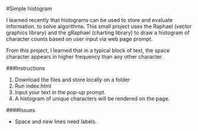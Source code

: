 #Simple histogram

I learned recently that histograms can be used to store and evaluate information.
to solve algorithms. This small project uses the Raphael (vector graphics library)
and the gRaphael (charting library) to draw a histogram of character counts based
on user input via web page prompt.

From this project, I learned that in a typical block of text, the space character
appears in higher frequency than any other character.

###Instructions

1. Download the files and store locally on a folder
2. Run index.html
3. Input your text in the pop-up prompt.
4. A histogram of unique characters will be rendered on the page.

####Issues

- Space and new lines need labels.
